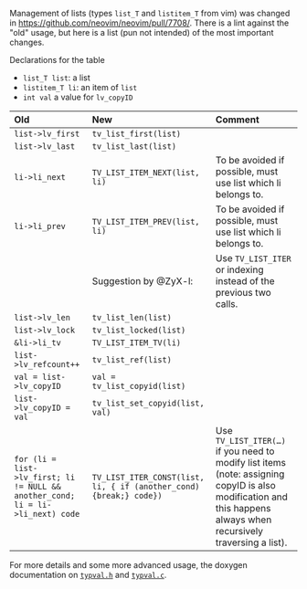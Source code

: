 Management of lists (types `list_T` and `listitem_T` from vim) was changed in https://github.com/neovim/neovim/pull/7708/. There is a lint against the "old" usage, but here is a list (pun not intended) of the most important changes. 

Declarations for the table

* `list_T list`: a list
* `listitem_T li`: an item of `list`
* `int val` a value for `lv_copyID`

| Old                   | New        | Comment|
|:-----------------------------------------------|:------------------|:----------------|
|`list->lv_first`|`tv_list_first(list)`||
|`list->lv_last`|`tv_list_last(list)`||
|`li->li_next`| `TV_LIST_ITEM_NEXT(list, li)`|To be avoided if possible, must use list which li belongs to.|
|`li->li_prev`| `TV_LIST_ITEM_PREV(list, li)`|To be avoided if possible, must use list which li belongs to.|
|| Suggestion by @ZyX-l:| Use `TV_LIST_ITER` or indexing instead of the previous two calls.|
|`list->lv_len` | `tv_list_len(list)`||
|`list->lv_lock` |`tv_list_locked(list)`||
|`&li->li_tv` | `TV_LIST_ITEM_TV(li)`||
|`list->lv_refcount++`|`tv_list_ref(list)`||
|`val = list->lv_copyID` | `val = tv_list_copyid(list)`||
|`list->lv_copyID = val`| `tv_list_set_copyid(list, val)`||
|`for (li = list->lv_first; li != NULL && another_cond; li = li->li_next) code`|`TV_LIST_ITER_CONST(list, li, { if (another_cond) {break;} code})`| Use `TV_LIST_ITER(…)` if you need to modify list items (note: assigning copyID is also modification and this happens always when recursively traversing a list).|




For more details and some more advanced usage, the doxygen documentation on [`typval.h`](https://neovim.io/doc/dev/typval_8h.html) and [`typval.c`](https://neovim.io/doc/dev/typval_8c.html).